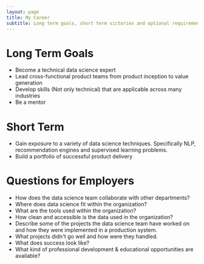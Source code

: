 ```yaml
---
layout: page
title: My Career
subtitle: Long term goals, short term victories and optional requirements.
---
```


# Long Term Goals
 - Become a technical data science expert
 - Lead cross-functional product teams from product inception to value generation
 - Develop skills (Not only technical) that are applicable across many industries
 - Be a mentor

# Short Term
 - Gain exposure to a variety of data science techniques. Specifically NLP, recommendation engines and supervised learning problems.
 - Build a portfolio of successful product delivery

# Questions for Employers
 - How does the data science team collaborate with other departments?
 - Where does data science fit within the organization?
 - What are the tools used within the organization?
 - How clean and accessible is the data used in the organization?
 - Describe some of the projects the data science team have worked on and how they were implemented in a production system.
 - What projects didn't go well and how were they handled.
 - What does success look like?
 - What kind of professional development & educational opportunities are available?